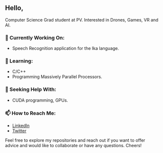 ## Hello,

Computer Science Grad student at PV. Interested in Drones, Games, VR and AI.

### 🔭 Currently Working On:
- Speech Recognition application for the Ika language.
### 🌱 Learning:
- C/C++
- Programming Massively Parallel Processors.

### 🤔 Seeking Help With:
- CUDA programming, GPUs.

### 📫 How to Reach Me:
- [LinkedIn](https://linkedin.com/in/daniel-ogbuigwe/)
- [Twitter](https://x.com/ogbidaniel)

Feel free to explore my repositories and reach out if you want to offer advice and would like to collaborate or have any questions. Cheers!
